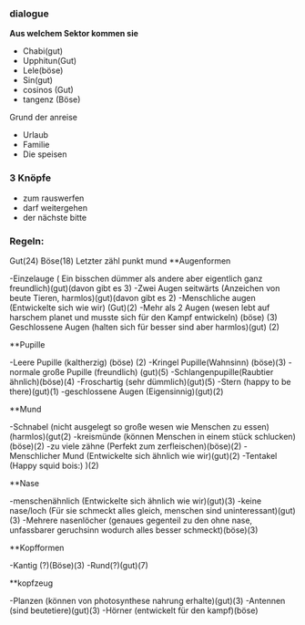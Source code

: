 
### dialogue

**Aus welchem Sektor kommen sie**
- Chabi(gut)
- Upphitun(Gut)
- Lele(böse)
- Sin(gut)
- cosinos (Gut)
- tangenz (Böse)

Grund der anreise
- Urlaub
- Familie
- Die speisen
### 3 Knöpfe
- zum rauswerfen
- darf weitergehen
- der nächste bitte
### Regeln:
Gut(24) Böse(18) Letzter zähl punkt mund
**Augenformen

-Einzelauge ( Ein bisschen dümmer als andere aber eigentlich ganz freundlich)(gut)(davon gibt es 3)
-Zwei Augen seitwärts (Anzeichen von beute Tieren, harmlos)(gut)(davon gibt es 2)
-Menschliche augen (Entwickelte sich wie wir) (Gut)(2)
-Mehr als 2 Augen (wesen lebt auf harschem planet und musste sich für den Kampf entwickeln) (böse) (3)
Geschlossene Augen (halten sich für besser sind aber harmlos)(gut) (2)

**Pupille

-Leere Pupille (kaltherzig) (böse) (2)
-Kringel Pupille(Wahnsinn) (böse)(3)
-normale große Pupille (freundlich) (gut)(5)
-Schlangenpupille(Raubtier ähnlich)(böse)(4)
-Froschartig (sehr dümmlich)(gut)(5)
-Stern (happy to be there)(gut)(1)
-geschlossene Augen (Eigensinnig)(gut)(2)

**Mund

-Schnabel (nicht ausgelegt so große wesen wie Menschen zu essen)(harmlos)(gut(2)
-kreismünde (können Menschen in einem stück schlucken)(böse)(2)
-zu viele zähne (Perfekt zum zerfleischen)(böse)(2)
-Menschlicher Mund (Entwickelte sich ähnlich wie wir)(gut)(2)
-Tentakel (Happy squid bois:) )(2)

**Nase

-menschenähnlich (Entwickelte sich ähnlich wie wir)(gut)(3)
-keine nase/loch (Für sie schmeckt alles gleich, menschen sind uninteressant)(gut)(3)
-Mehrere nasenlöcher (genaues gegenteil zu den ohne nase, unfassbarer geruchsinn wodurch alles besser schmeckt)(böse)(3)

**Kopfformen

-Kantig (?)(Böse)(3)
-Rund(?)(gut)(7)

**kopfzeug

-Planzen (können von photosynthese nahrung erhalte)(gut)(3)
-Antennen (sind beutetiere)(gut)(3)
-Hörner (entwickelt für den kampf)(böse)

